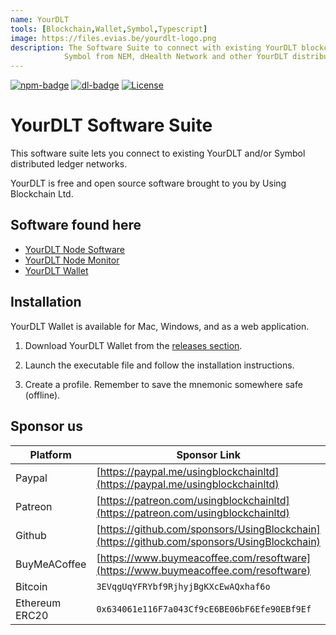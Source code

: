 ```yaml
---
name: YourDLT
tools: [Blockchain,Wallet,Symbol,Typescript]
image: https://files.evias.be/yourdlt-logo.png
description: The Software Suite to connect with existing YourDLT blockchain networks including NEM, 
            Symbol from NEM, dHealth Network and other YourDLT distributed ledger networks. This software is sponsored by UBC Digital.
---
```


[![npm-badge][npm-badge]][npm-url]
[![dl-badge][dl-badge]][npm-url]
[![License](https://img.shields.io/badge/License-Apache%202.0-blue.svg)](https://opensource.org/licenses/Apache-2.0)

# YourDLT Software Suite

This software suite lets you connect to existing YourDLT and/or Symbol distributed ledger networks.

YourDLT is free and open source software brought to you by Using Blockchain Ltd.

## Software found here

- [YourDLT Node Software](https://docs.yourdlt.tools)
- [YourDLT Node Monitor](https://yourdlt.tools)
- [YourDLT Wallet](https://docs.yourdlt.tools)

## Installation

YourDLT Wallet is available for Mac, Windows, and as a web application.

1. Download YourDLT Wallet from the [releases section](https://github.com/UsingBlockchain/yourdlt-wallet/releases).

2. Launch the executable file and follow the installation instructions.

3. Create a profile. Remember to save the mnemonic somewhere safe (offline).

## Sponsor us

| Platform | Sponsor Link |
| --- | --- |
| Paypal | [https://paypal.me/usingblockchainltd](https://paypal.me/usingblockchainltd) |
| Patreon | [https://patreon.com/usingblockchainltd](https://patreon.com/usingblockchainltd) |
| Github | [https://github.com/sponsors/UsingBlockchain](https://github.com/sponsors/UsingBlockchain) |
| BuyMeACoffee | [https://www.buymeacoffee.com/resoftware](https://www.buymeacoffee.com/resoftware) |
| Bitcoin | `3EVqgUqYFRYbf9RjhyjBgKXcEwAQxhaf6o` |
| Ethereum ERC20 | `0x634061e116F7a043Cf9cE6BE06bF6Efe90EBf9Ef` |

[npm-url]: https://www.npmjs.com/package/yourdlt-wallet
[npm-badge]: https://img.shields.io/npm/v/yourdlt-wallet
[dl-badge]: https://img.shields.io/npm/dt/yourdlt-wallet
